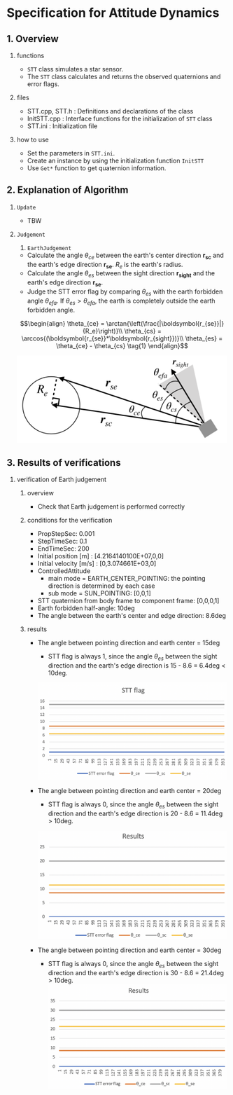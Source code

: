 # Specification for Attitude Dynamics

## 1.  Overview
1. functions 
   - `STT` class simulates a star sensor.
   - The `STT` class calculates and returns the observed quaternions and error flags.

2. files
   - STT.cpp, STT.h : Definitions and declarations of the class
   - InitSTT.cpp : Interface functions for the initialization of `STT` class
   - STT.ini : Initialization file

3. how to use
   - Set the parameters in `STT.ini`.
   - Create an instance by using the initialization function `InitSTT`
   - Use `Get*` function to get quaternion information.
     

## 2. Explanation of Algorithm 
1. `Update`
   - TBW
2. `Judgement`
    1. `EarthJudgement`     
      - Calculate the angle $\theta_{ce}$ between the earth's center direction $\boldsymbol{r_{sc}}$ and the earth's edge direction $\boldsymbol{r_{se}}$. $R_e$ is the earth's radius.
      - Calculate the angle $\theta_{es}$ between the sight direction $\boldsymbol{r_{sight}}$ and the earth's edge direction $\boldsymbol{r_{se}}$.
      - Judge the STT error flag by comparing $\theta_{es}$ with the earth forbidden angle $\theta_{efa}$. If $\theta_{es} > \theta_{efa}$, the earth is completely outside the earth forbidden angle.


      ```math
      \begin{align}
        \theta_{ce} = \arctan{\left(\frac{|\boldsymbol{r_{se}}|}{R_e}\right)}\\
        \theta_{cs} = \arccos{(\boldsymbol{r_{se}}*\boldsymbol{r_{sight}})}\\
        \theta_{es} = \theta_{ce} - \theta_{cs}
        \tag{1}
      \end{align}
      ```

      ![](./figs/stt_earth_judgement.png)
      
        
## 3. Results of verifications
1. verification of Earth judgement
   1. overview
      - Check that Earth judgement is performed correctly

   2. conditions for the verification
      - PropStepSec: 0.001
      - StepTimeSec: 0.1
      - EndTimeSec: 200
      - Initial position [m] : [4.2164140100E+07,0,0]
      - Initial velocity [m/s] : [0,3.074661E+03,0]
      - ControlledAttitude
        - main mode = EARTH_CENTER_POINTING: the pointing direction is determined by each case
        - sub mode = SUN_POINTING: [0,0,1]
      - STT quaternion from body frame to component frame: [0,0,0,1]
      - Earth forbidden half-angle: 10deg
      - The angle between the earth's center and edge direction: 8.6deg

   3. results
      - The angle between pointing direction and earth center = 15deg
        - STT flag is always 1, since the angle $\theta_{es}$ between the sight direction and the earth's edge direction is 15 - 8.6 = 6.4deg < 10deg. 
  
         ![](./figs/stt_flag_15.png)

      - The angle between pointing direction and earth center = 20deg
        - STT flag is always 0, since the angle $\theta_{es}$ between the sight direction and the earth's edge direction is 20 - 8.6 = 11.4deg > 10deg.
      
         ![](./figs/stt_flag_20.png)
      
      - The angle between pointing direction and earth center = 30deg
        - STT flag is always 0, since the angle $\theta_{es}$ between the sight direction and the earth's edge direction is 30 - 8.6 = 21.4deg > 10deg.
         ![](./figs/stt_flag_30.png)
